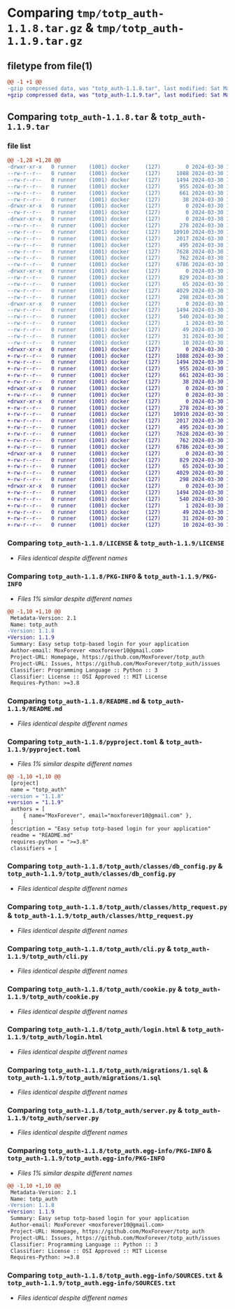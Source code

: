 # Comparing `tmp/totp_auth-1.1.8.tar.gz` & `tmp/totp_auth-1.1.9.tar.gz`

## filetype from file(1)

```diff
@@ -1 +1 @@
-gzip compressed data, was "totp_auth-1.1.8.tar", last modified: Sat Mar 30 12:52:21 2024, max compression
+gzip compressed data, was "totp_auth-1.1.9.tar", last modified: Sat Mar 30 12:55:30 2024, max compression
```

## Comparing `totp_auth-1.1.8.tar` & `totp_auth-1.1.9.tar`

### file list

```diff
@@ -1,28 +1,28 @@
-drwxr-xr-x   0 runner    (1001) docker     (127)        0 2024-03-30 12:52:21.313761 totp_auth-1.1.8/
--rw-r--r--   0 runner    (1001) docker     (127)     1088 2024-03-30 12:52:17.000000 totp_auth-1.1.8/LICENSE
--rw-r--r--   0 runner    (1001) docker     (127)     1494 2024-03-30 12:52:21.313761 totp_auth-1.1.8/PKG-INFO
--rw-r--r--   0 runner    (1001) docker     (127)      955 2024-03-30 12:52:17.000000 totp_auth-1.1.8/README.md
--rw-r--r--   0 runner    (1001) docker     (127)      661 2024-03-30 12:52:17.000000 totp_auth-1.1.8/pyproject.toml
--rw-r--r--   0 runner    (1001) docker     (127)       38 2024-03-30 12:52:21.313761 totp_auth-1.1.8/setup.cfg
-drwxr-xr-x   0 runner    (1001) docker     (127)        0 2024-03-30 12:52:21.309761 totp_auth-1.1.8/totp_auth/
--rw-r--r--   0 runner    (1001) docker     (127)        0 2024-03-30 12:52:17.000000 totp_auth-1.1.8/totp_auth/__init__.py
-drwxr-xr-x   0 runner    (1001) docker     (127)        0 2024-03-30 12:52:21.313761 totp_auth-1.1.8/totp_auth/classes/
--rw-r--r--   0 runner    (1001) docker     (127)      278 2024-03-30 12:52:17.000000 totp_auth-1.1.8/totp_auth/classes/__init__.py
--rw-r--r--   0 runner    (1001) docker     (127)    10910 2024-03-30 12:52:17.000000 totp_auth-1.1.8/totp_auth/classes/db_config.py
--rw-r--r--   0 runner    (1001) docker     (127)     2017 2024-03-30 12:52:17.000000 totp_auth-1.1.8/totp_auth/classes/http_request.py
--rw-r--r--   0 runner    (1001) docker     (127)      495 2024-03-30 12:52:17.000000 totp_auth-1.1.8/totp_auth/classes/page_loader.py
--rw-r--r--   0 runner    (1001) docker     (127)     7628 2024-03-30 12:52:17.000000 totp_auth-1.1.8/totp_auth/cli.py
--rw-r--r--   0 runner    (1001) docker     (127)      762 2024-03-30 12:52:17.000000 totp_auth-1.1.8/totp_auth/cookie.py
--rw-r--r--   0 runner    (1001) docker     (127)     6786 2024-03-30 12:52:17.000000 totp_auth-1.1.8/totp_auth/login.html
-drwxr-xr-x   0 runner    (1001) docker     (127)        0 2024-03-30 12:52:21.313761 totp_auth-1.1.8/totp_auth/migrations/
--rw-r--r--   0 runner    (1001) docker     (127)      829 2024-03-30 12:52:17.000000 totp_auth-1.1.8/totp_auth/migrations/1.sql
--rw-r--r--   0 runner    (1001) docker     (127)       65 2024-03-30 12:52:17.000000 totp_auth-1.1.8/totp_auth/migrations/_default.sql
--rw-r--r--   0 runner    (1001) docker     (127)     4029 2024-03-30 12:52:17.000000 totp_auth-1.1.8/totp_auth/server.py
--rw-r--r--   0 runner    (1001) docker     (127)      298 2024-03-30 12:52:17.000000 totp_auth-1.1.8/totp_auth/utils.py
-drwxr-xr-x   0 runner    (1001) docker     (127)        0 2024-03-30 12:52:21.313761 totp_auth-1.1.8/totp_auth.egg-info/
--rw-r--r--   0 runner    (1001) docker     (127)     1494 2024-03-30 12:52:21.000000 totp_auth-1.1.8/totp_auth.egg-info/PKG-INFO
--rw-r--r--   0 runner    (1001) docker     (127)      540 2024-03-30 12:52:21.000000 totp_auth-1.1.8/totp_auth.egg-info/SOURCES.txt
--rw-r--r--   0 runner    (1001) docker     (127)        1 2024-03-30 12:52:21.000000 totp_auth-1.1.8/totp_auth.egg-info/dependency_links.txt
--rw-r--r--   0 runner    (1001) docker     (127)       49 2024-03-30 12:52:21.000000 totp_auth-1.1.8/totp_auth.egg-info/entry_points.txt
--rw-r--r--   0 runner    (1001) docker     (127)       31 2024-03-30 12:52:21.000000 totp_auth-1.1.8/totp_auth.egg-info/requires.txt
--rw-r--r--   0 runner    (1001) docker     (127)       10 2024-03-30 12:52:21.000000 totp_auth-1.1.8/totp_auth.egg-info/top_level.txt
+drwxr-xr-x   0 runner    (1001) docker     (127)        0 2024-03-30 12:55:30.744636 totp_auth-1.1.9/
+-rw-r--r--   0 runner    (1001) docker     (127)     1088 2024-03-30 12:55:26.000000 totp_auth-1.1.9/LICENSE
+-rw-r--r--   0 runner    (1001) docker     (127)     1494 2024-03-30 12:55:30.740636 totp_auth-1.1.9/PKG-INFO
+-rw-r--r--   0 runner    (1001) docker     (127)      955 2024-03-30 12:55:26.000000 totp_auth-1.1.9/README.md
+-rw-r--r--   0 runner    (1001) docker     (127)      661 2024-03-30 12:55:26.000000 totp_auth-1.1.9/pyproject.toml
+-rw-r--r--   0 runner    (1001) docker     (127)       38 2024-03-30 12:55:30.744636 totp_auth-1.1.9/setup.cfg
+drwxr-xr-x   0 runner    (1001) docker     (127)        0 2024-03-30 12:55:30.740636 totp_auth-1.1.9/totp_auth/
+-rw-r--r--   0 runner    (1001) docker     (127)        0 2024-03-30 12:55:26.000000 totp_auth-1.1.9/totp_auth/__init__.py
+drwxr-xr-x   0 runner    (1001) docker     (127)        0 2024-03-30 12:55:30.740636 totp_auth-1.1.9/totp_auth/classes/
+-rw-r--r--   0 runner    (1001) docker     (127)      278 2024-03-30 12:55:26.000000 totp_auth-1.1.9/totp_auth/classes/__init__.py
+-rw-r--r--   0 runner    (1001) docker     (127)    10910 2024-03-30 12:55:26.000000 totp_auth-1.1.9/totp_auth/classes/db_config.py
+-rw-r--r--   0 runner    (1001) docker     (127)     2017 2024-03-30 12:55:26.000000 totp_auth-1.1.9/totp_auth/classes/http_request.py
+-rw-r--r--   0 runner    (1001) docker     (127)      495 2024-03-30 12:55:26.000000 totp_auth-1.1.9/totp_auth/classes/page_loader.py
+-rw-r--r--   0 runner    (1001) docker     (127)     7628 2024-03-30 12:55:26.000000 totp_auth-1.1.9/totp_auth/cli.py
+-rw-r--r--   0 runner    (1001) docker     (127)      762 2024-03-30 12:55:26.000000 totp_auth-1.1.9/totp_auth/cookie.py
+-rw-r--r--   0 runner    (1001) docker     (127)     6786 2024-03-30 12:55:26.000000 totp_auth-1.1.9/totp_auth/login.html
+drwxr-xr-x   0 runner    (1001) docker     (127)        0 2024-03-30 12:55:30.740636 totp_auth-1.1.9/totp_auth/migrations/
+-rw-r--r--   0 runner    (1001) docker     (127)      829 2024-03-30 12:55:26.000000 totp_auth-1.1.9/totp_auth/migrations/1.sql
+-rw-r--r--   0 runner    (1001) docker     (127)       65 2024-03-30 12:55:26.000000 totp_auth-1.1.9/totp_auth/migrations/_default.sql
+-rw-r--r--   0 runner    (1001) docker     (127)     4029 2024-03-30 12:55:26.000000 totp_auth-1.1.9/totp_auth/server.py
+-rw-r--r--   0 runner    (1001) docker     (127)      298 2024-03-30 12:55:26.000000 totp_auth-1.1.9/totp_auth/utils.py
+drwxr-xr-x   0 runner    (1001) docker     (127)        0 2024-03-30 12:55:30.740636 totp_auth-1.1.9/totp_auth.egg-info/
+-rw-r--r--   0 runner    (1001) docker     (127)     1494 2024-03-30 12:55:30.000000 totp_auth-1.1.9/totp_auth.egg-info/PKG-INFO
+-rw-r--r--   0 runner    (1001) docker     (127)      540 2024-03-30 12:55:30.000000 totp_auth-1.1.9/totp_auth.egg-info/SOURCES.txt
+-rw-r--r--   0 runner    (1001) docker     (127)        1 2024-03-30 12:55:30.000000 totp_auth-1.1.9/totp_auth.egg-info/dependency_links.txt
+-rw-r--r--   0 runner    (1001) docker     (127)       49 2024-03-30 12:55:30.000000 totp_auth-1.1.9/totp_auth.egg-info/entry_points.txt
+-rw-r--r--   0 runner    (1001) docker     (127)       31 2024-03-30 12:55:30.000000 totp_auth-1.1.9/totp_auth.egg-info/requires.txt
+-rw-r--r--   0 runner    (1001) docker     (127)       10 2024-03-30 12:55:30.000000 totp_auth-1.1.9/totp_auth.egg-info/top_level.txt
```

### Comparing `totp_auth-1.1.8/LICENSE` & `totp_auth-1.1.9/LICENSE`

 * *Files identical despite different names*

### Comparing `totp_auth-1.1.8/PKG-INFO` & `totp_auth-1.1.9/PKG-INFO`

 * *Files 1% similar despite different names*

```diff
@@ -1,10 +1,10 @@
 Metadata-Version: 2.1
 Name: totp_auth
-Version: 1.1.8
+Version: 1.1.9
 Summary: Easy setup totp-based login for your application
 Author-email: MoxForever <moxforever10@gmail.com>
 Project-URL: Homepage, https://github.com/MoxForever/totp_auth
 Project-URL: Issues, https://github.com/MoxForever/totp_auth/issues
 Classifier: Programming Language :: Python :: 3
 Classifier: License :: OSI Approved :: MIT License
 Requires-Python: >=3.8
```

### Comparing `totp_auth-1.1.8/README.md` & `totp_auth-1.1.9/README.md`

 * *Files identical despite different names*

### Comparing `totp_auth-1.1.8/pyproject.toml` & `totp_auth-1.1.9/pyproject.toml`

 * *Files 1% similar despite different names*

```diff
@@ -1,10 +1,10 @@
 [project]
 name = "totp_auth"
-version = "1.1.8"
+version = "1.1.9"
 authors = [
     { name="MoxForever", email="moxforever10@gmail.com" },
 ]
 description = "Easy setup totp-based login for your application"
 readme = "README.md"
 requires-python = ">=3.8"
 classifiers = [
```

### Comparing `totp_auth-1.1.8/totp_auth/classes/db_config.py` & `totp_auth-1.1.9/totp_auth/classes/db_config.py`

 * *Files identical despite different names*

### Comparing `totp_auth-1.1.8/totp_auth/classes/http_request.py` & `totp_auth-1.1.9/totp_auth/classes/http_request.py`

 * *Files identical despite different names*

### Comparing `totp_auth-1.1.8/totp_auth/cli.py` & `totp_auth-1.1.9/totp_auth/cli.py`

 * *Files identical despite different names*

### Comparing `totp_auth-1.1.8/totp_auth/cookie.py` & `totp_auth-1.1.9/totp_auth/cookie.py`

 * *Files identical despite different names*

### Comparing `totp_auth-1.1.8/totp_auth/login.html` & `totp_auth-1.1.9/totp_auth/login.html`

 * *Files identical despite different names*

### Comparing `totp_auth-1.1.8/totp_auth/migrations/1.sql` & `totp_auth-1.1.9/totp_auth/migrations/1.sql`

 * *Files identical despite different names*

### Comparing `totp_auth-1.1.8/totp_auth/server.py` & `totp_auth-1.1.9/totp_auth/server.py`

 * *Files identical despite different names*

### Comparing `totp_auth-1.1.8/totp_auth.egg-info/PKG-INFO` & `totp_auth-1.1.9/totp_auth.egg-info/PKG-INFO`

 * *Files 1% similar despite different names*

```diff
@@ -1,10 +1,10 @@
 Metadata-Version: 2.1
 Name: totp_auth
-Version: 1.1.8
+Version: 1.1.9
 Summary: Easy setup totp-based login for your application
 Author-email: MoxForever <moxforever10@gmail.com>
 Project-URL: Homepage, https://github.com/MoxForever/totp_auth
 Project-URL: Issues, https://github.com/MoxForever/totp_auth/issues
 Classifier: Programming Language :: Python :: 3
 Classifier: License :: OSI Approved :: MIT License
 Requires-Python: >=3.8
```

### Comparing `totp_auth-1.1.8/totp_auth.egg-info/SOURCES.txt` & `totp_auth-1.1.9/totp_auth.egg-info/SOURCES.txt`

 * *Files identical despite different names*

